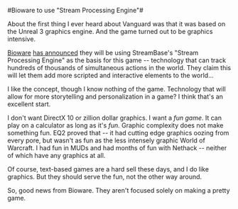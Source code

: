 #Bioware to use "Stream Processing Engine"#

About the first thing I ever heard about Vanguard was that it was based on the Unreal 3 graphics engine. And the game turned out to be graphics intensive.

[Bioware](http://en.wikipedia.org/wiki/BioWare) [has announced](http://www.informationweek.com/internet/showArticle.jhtml?articleID=199902853&subSection=Internet) they will be using StreamBase's "Stream Processing Engine" as the basis for this game -- technology that can track hundreds of thousands of simultaneous actions in the world. They claim this will let them add more scripted and interactive elements to the world...

I like the concept, though I know nothing of the game. Technology that will allow for more storytelling and personalization in a game? I think that's an excellent start.

I don't want DirectX 10 or zillion dollar graphics. I want a *fun game*. It can play on a calculator as long as it's *fun*. Graphic complexity does not make something fun. EQ2 proved that -- it had cutting edge graphics oozing from every pore, but wasn't as fun as the less intensely graphic World of Warcraft. I had fun in MUDs and had months of fun with Nethack -- neither of which have any graphics at all.

Of course, text-based games are a hard sell these days, and I do like graphics. But they should serve the fun, not the other way around.

So, good news from Bioware. They aren't focused solely on making a pretty game.
